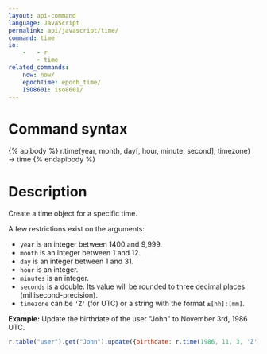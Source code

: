 ```yaml
---
layout: api-command
language: JavaScript
permalink: api/javascript/time/
command: time
io:
    -   - r
        - time
related_commands:
    now: now/
    epochTime: epoch_time/
    ISO8601: iso8601/
---
```


# Command syntax #

{% apibody %}
r.time(year, month, day[, hour, minute, second], timezone)
    &rarr; time
{% endapibody %}

# Description #

Create a time object for a specific time.

A few restrictions exist on the arguments:

- `year` is an integer between 1400 and 9,999.
- `month` is an integer between 1 and 12.
- `day` is an integer between 1 and 31.
- `hour` is an integer.
- `minutes` is an integer.
- `seconds` is a double. Its value will be rounded to three decimal places
(millisecond-precision).
- `timezone` can be `'Z'` (for UTC) or a string with the format `±[hh]:[mm]`.


__Example:__ Update the birthdate of the user "John" to November 3rd, 1986 UTC.

```javascript
r.table("user").get("John").update({birthdate: r.time(1986, 11, 3, 'Z')}).run(conn, callback)
```
